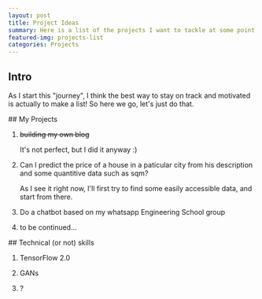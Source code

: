 ```yaml
---
layout: post
title: Project Ideas
summary: Here is a list of the projects I want to tackle at some point.
featured-img: projects-list
categories: Projects
---
```


## Intro

As I start this "journey", I think the best way to stay on track and motivated is actually to make a list!
So here we go, let's just do that.


<a name="projects"/>
## My Projects

1. ~~building my own blog~~

   It's not perfect, but I did it anyway :)  

1. Can I predict the price of a house in a paticular city from his description and some quantitive data such as sqm?

   As I see it right now, I'll first try to find some easily accessible data, and start from there.  

2. Do a chatbot based on my whatsapp Engineering School group

3. to be continued...



<a name="skills"/>
## Technical (or not) skills

1. TensorFlow 2.0

2. GANs

3. ?


